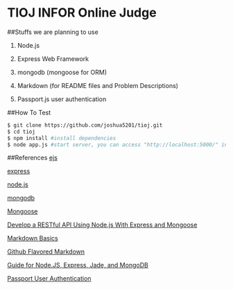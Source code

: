 TIOJ INFOR Online Judge
====
##Stuffs we are planning to use

1. Node.js

2. Express Web Framework

3. mongodb (mongoose for ORM)

4. Markdown (for README files and Problem Descriptions)

5. Passport.js user authentication

##How To Test

```bash
$ git clone https://github.com/joshua5201/tioj.git
$ cd tioj
$ npm install #install dependencies
$ node app.js #start server, you can access "http://localhost:5000/" in your browser
```

##References
  [ejs](http://robdodson.me/blog/2012/05/31/how-to-use-ejs-in-express/)

  [express](http://expressjs.com/)

  [node.js](http://nodejs.org/)

  [mongodb](http://www.mongodb.org/)
  
  [Mongoose](http://mongoosejs.com/)
  
  [Develop a RESTful API Using Node.js With Express and Mongoose](http://pixelhandler.com/blog/2012/02/09/develop-a-restful-api-using-node-js-with-express-and-mongoose/)

  [Markdown Basics](https://help.github.com/articles/markdown-basics)

  [Github Flavored Markdown](https://help.github.com/articles/github-flavored-markdown)

  [Guide for Node.JS, Express, Jade, and MongoDB](http://cwbuecheler.com/web/tutorials/2013/node-express-mongo/)

  [Passport User Authentication](http://passportjs.org/)
